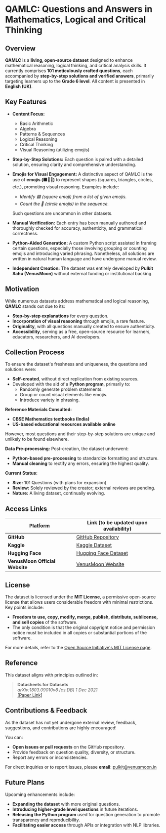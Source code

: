 # QAMLC: Questions and Answers in Mathematics, Logical and Critical Thinking

## Overview

**QAMLC** is a **living, open-source dataset** designed to enhance mathematical reasoning, logical thinking, and critical analysis skills. It currently comprises **101 meticulously crafted questions**, each accompanied by **step-by-step solutions and verified answers**, primarily targeting learners up to the **Grade 6 level**. All content is presented in **English (UK)**.

## Key Features

- **Content Focus:**
  - Basic Arithmetic
  - Algebra
  - Patterns & Sequences
  - Logical Reasoning
  - Critical Thinking
  - Visual Reasoning (utilizing emojis)

- **Step-by-Step Solutions:** Each question is paired with a detailed solution, ensuring clarity and comprehensive understanding.

- **Emojis for Visual Engagement:** A distinctive aspect of QAMLC is the use of **emojis (🟦🔺🔵)** to represent shapes (squares, triangles, circles, etc.), promoting visual reasoning. Examples include:
  - *Identify 🟦 (square emoji) from a list of given emojis.*
  - *Count the 🔵 (circle emojis) in the sequence.*
  
  Such questions are uncommon in other datasets.

- **Manual Verification:** Each entry has been manually authored and thoroughly checked for accuracy, authenticity, and grammatical correctness.

- **Python-Aided Generation:** A custom Python script assisted in framing certain questions, especially those involving grouping or counting emojis and introducing varied phrasing. Nonetheless, all solutions are written in natural human language and have undergone manual review.

- **Independent Creation:** The dataset was entirely developed by **Pulkit Sahu (VenusMoon)** without external funding or institutional backing.

## Motivation

While numerous datasets address mathematical and logical reasoning, **QAMLC** stands out due to its:

- **Step-by-step explanations** for every question.
- **Incorporation of visual reasoning** through emojis, a rare feature.
- **Originality**, with all questions manually created to ensure authenticity.
- **Accessibility**, serving as a free, open-source resource for learners, educators, researchers, and AI developers.

## Collection Process

To ensure the dataset's freshness and uniqueness, the questions and solutions were:

- **Self-created**, without direct replication from existing sources.
- Developed with the aid of a **Python program**, primarily to:
  - Randomly generate problem statements.
  - Group or count visual elements like emojis.
  - Introduce variety in phrasing.

**Reference Materials Consulted:**

- **CBSE Mathematics textbooks (India)**
- **US-based educational resources available online**

However, most questions and their step-by-step solutions are unique and unlikely to be found elsewhere.

**Data Pre-processing:** Post-creation, the dataset underwent:

- **Python-based pre-processing** to standardize formatting and structure.
- **Manual cleaning** to rectify any errors, ensuring the highest quality.

**Current Status:**

- **Size:** 101 Questions (with plans for expansion)
- **Review:** Solely reviewed by the creator; external reviews are pending.
- **Nature:** A living dataset, continually evolving.

## Access Links

| Platform                  | Link (to be updated upon availability) |
|---------------------------|----------------------------------------|
| **GitHub**                | [GitHub Repository](https://github.com/PulKc/Questions-and-Answers-in-Math-Logical-and-Critical-Thinking/)                 |
| **Kaggle**                | [Kaggle Dataset](https://www.kaggle.com/datasets/pulkitsahu89/qamlc-dataset)                    |
| **Hugging Face**          | [Hugging Face Dataset](https://www.huggingface.co/datasets/PulkitSahu/QAMLC)              |
| **VenusMoon Official Website** | [VenusMoon Website](#)           |

## License

The dataset is licensed under the **MIT License**, a permissive open-source license that allows users considerable freedom with minimal restrictions. Key points include:

- **Freedom to use, copy, modify, merge, publish, distribute, sublicense, and sell copies** of the software.
- The only condition is that the original copyright notice and permission notice must be included in all copies or substantial portions of the software.

For more details, refer to the [Open Source Initiative's MIT License page](https://opensource.org/license/mit).

## Reference

This dataset aligns with principles outlined in:

> **Datasheets for Datasets**  
> *arXiv:1803.09010v8 [cs.DB] 1 Dec 2021*  
> [[Paper Link]](https://arxiv.org/abs/1803.09010)

## Contributions & Feedback

As the dataset has not yet undergone external review, feedback, suggestions, and contributions are highly encouraged!

You can:

- **Open issues or pull requests** on the GitHub repository.
- Provide feedback on question quality, diversity, or structure.
- Report any errors or inconsistencies.

For direct inquiries or to report issues, please **email**: [pulkit@venusmoon.in](mailto:pulkit@venusmoon.in)

## Future Plans

Upcoming enhancements include:

- **Expanding the dataset** with more original questions.
- **Introducing higher-grade level questions** in future iterations.
- **Releasing the Python program** used for question generation to promote transparency and reproducibility.
- **Facilitating easier access** through APIs or integration with NLP libraries.


